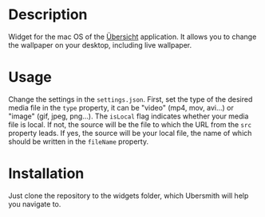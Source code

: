 # Description
Widget for the mac OS of the [Übersicht](http://tracesof.net/uebersicht/) application. It allows you to change the wallpaper on your desktop, including live wallpaper.

# Usage
Change the settings in the `settings.json`.
First, set the type of the desired media file in the `type` property, it can be "video" (mp4, mov, avi...) or "image" (gif, jpeg, png...).
The `isLocal` flag indicates whether your media file is local. If not, the source will be the file to which the URL from the `src` property leads. If yes, the source will be your local file, the name of which should be written in the `fileName` property.


# Installation
Just clone the repository to the widgets folder, which Ubersmith will help you navigate to.